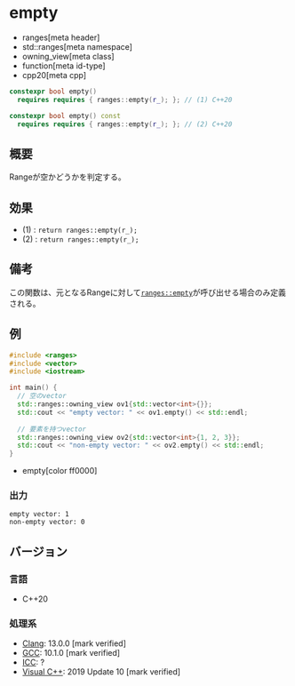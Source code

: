 # empty
* ranges[meta header]
* std::ranges[meta namespace]
* owning_view[meta class]
* function[meta id-type]
* cpp20[meta cpp]

```cpp
constexpr bool empty()
  requires requires { ranges::empty(r_); }; // (1) C++20

constexpr bool empty() const
  requires requires { ranges::empty(r_); }; // (2) C++20
```

## 概要

Rangeが空かどうかを判定する。

## 効果

- (1) : `return ranges::empty(r_);`
- (2) : `return ranges::empty(r_);`

## 備考

この関数は、元となるRangeに対して[`ranges::empty`](../empty.md)が呼び出せる場合のみ定義される。

## 例
```cpp example
#include <ranges>
#include <vector>
#include <iostream>

int main() {
  // 空のvector
  std::ranges::owning_view ov1{std::vector<int>{}};
  std::cout << "empty vector: " << ov1.empty() << std::endl;
  
  // 要素を持つvector
  std::ranges::owning_view ov2{std::vector<int>{1, 2, 3}};
  std::cout << "non-empty vector: " << ov2.empty() << std::endl;
}
```
* empty[color ff0000]

### 出力
```
empty vector: 1
non-empty vector: 0
```

## バージョン
### 言語
- C++20

### 処理系
- [Clang](/implementation.md#clang): 13.0.0 [mark verified]
- [GCC](/implementation.md#gcc): 10.1.0 [mark verified]
- [ICC](/implementation.md#icc): ?
- [Visual C++](/implementation.md#visual_cpp): 2019 Update 10 [mark verified]
